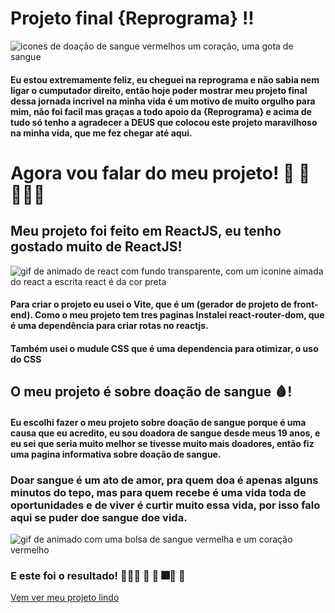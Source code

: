 # Projeto final {Reprograma} !!
  <img className="foto" src="https://acegif.com/wp-content/uploads/funny-celebrate-56.gif" alt="icones de doação de sangue vermelhos um coração, uma gota de sangue" />

  #### Eu estou extremamente feliz, eu cheguei na reprograma e não sabia nem ligar o cumputador direito, então hoje poder mostrar meu projeto final dessa jornada incrivel na minha vida é um motivo de muito orgulho para mim, não foi facil mas graças a todo apoio da {Reprograma} e acima de tudo só tenho a agradecer a DEUS que colocou este projeto maravilhoso na minha vida, que me fez chegar até aqui. 

# Agora vou falar do meu projeto! 🤩 🥳 👩🏾‍💻

## Meu projeto foi feito em  ReactJS, eu tenho gostado muito de  ReactJS!
 <img className="foto" src="https://www.aalpha.net/wp-content/uploads/2021/07/reactjs.gif" alt="gif de animado de react com fundo transparente, com um iconine aimada do react a escrita  react é da cor preta" />

#### Para criar o projeto eu usei o Vite, que é um (gerador de projeto de front-end). Como o meu projeto tem tres paginas Instalei react-router-dom, que é uma dependência para criar rotas no reactjs.
#### Também usei o mudule CSS que é uma dependencia para otimizar, o uso do CSS

## O meu projeto é sobre doação de sangue 🩸!

#### Eu escolhi fazer o meu projeto sobre doação de sangue porque é uma causa que eu acredito, eu sou doadora de sangue desde meus 19 anos, e eu sei que seria muito melhor se tivesse muito mais doadores, então fiz uma pagina informativa sobre doação de sangue.

### Doar sangue é um ato de amor, pra quem doa é apenas alguns minutos do tepo,  mas para quem recebe é uma vida toda de oportunidades e de viver é curtir muito essa vida, por isso falo aqui se puder doe sangue doe vida.

<img className="foto" src="https://sp.unifesp.br/epe/images/CSP/USER/imagens/source_1.gif" alt="gif de animado com uma bolsa de sangue vermelha e um coração vermelho" />


### E este foi o resultado! 💁🏾‍♀️ 🥳 🎇 🎆🎊 🎉
 <a className="link" href="https://projeto-final-reprograma-teal.vercel.app/" target="_blank" rel="noopener noreferrer">Vem ver meu projeto lindo</a>
